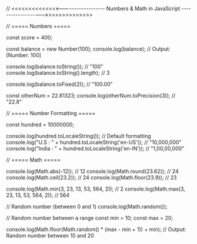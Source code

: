 // <<<<<<<<<<<<<<------------------ Numbers & Math in JavaScript ------------------->>>>>>>>>>>>>>

// ===== Numbers =====

const score = 400;

const balance = new Number(100);
console.log(balance);                      // Output: [Number: 100]

console.log(balance.toString());           // "100"
console.log(balance.toString().length);    // 3

console.log(balance.toFixed(2));           // "100.00"

const otherNum = 22.81323;
console.log(otherNum.toPrecision(3));      // "22.8"

// ===== Number Formatting =====

const hundred = 10000000;

console.log(hundred.toLocaleString());               // Default formatting
console.log("U.S : " + hundred.toLocaleString('en-US')); // "10,000,000"
console.log("India : " + hundred.toLocaleString('en-IN')); // "1,00,00,000"

// ===== Math =====

console.log(Math.abs(-12));            // 12
console.log(Math.round(23.62));        // 24
console.log(Math.ceil(23.2));          // 24
console.log(Math.floor(23.9));         // 23

console.log(Math.min(3, 23, 13, 53, 564, 2));  // 2
console.log(Math.max(3, 23, 13, 53, 564, 2));  // 564

// Random number (between 0 and 1)
console.log(Math.random());            

// Random number between a range
const min = 10;
const max = 20;

console.log(Math.floor(Math.random() * (max - min + 1)) + min);
// Output: Random number between 10 and 20
